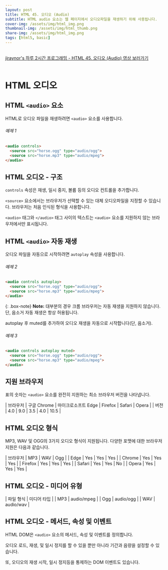 ```yaml
---
layout: post
title: HTML 45. 오디오 (Audio)
subtitle: HTML audio 요소는 웹 페이지에서 오디오파일을 재생하기 위해 사용됩니다.
cover-img: /assets/img/html_img.png
thumbnail-img: /assets/img/html_thumb.png
share-img: /assets/img/html_img.png
tags: [html5, basic]
---
```


<br>
<a href="https://youtu.be/pdzRsakPrjs" target="_blank">jiraynor's 하루 2시간 프로그래밍 - HTML 45. 오디오 (Audio) 영상 보러가기</a>
<br>
<br>

# HTML 오디오

## HTML ```<audio>``` 요소

HTML로 오디오 파일을 재생하려면 ```<audio>``` 요소를 사용합니다.

###### 예제 1

```html
<audio controls>
  <source src="horse.ogg" type="audio/ogg">
  <source src="horse.mp3" type="audio/mpeg">
</audio>
```

## HTML 오디오 - 구조

```controls``` 속성은 재생, 일시 중지, 볼륨 등의 오디오 컨트롤을 추가합니다.

```<source>``` 요소에서는 브라우저가 선택할 수 있는 대체 오디오파일을 지정할 수 있습니다. 브라우저는 처음 인식된 형식을 사용합니다.

```<audio>``` 태그와 ```</audio>``` 태그 사이의 텍스트는 ```<audio>``` 요소를 지원하지 않는 브라우저에서만 표시됩니다.

## HTML ```<audio>``` 자동 재생

오디오 파일을 자동으로 시작하려면 ```autoplay``` 속성을 사용합니다.

###### 예제 2

```html
<audio controls autoplay>
  <source src="horse.ogg" type="audio/ogg">
  <source src="horse.mp3" type="audio/mpeg">
</audio>
```

{: .box-note}
**Note:** 대부분의 경우 크롬 브라우저는 자동 재생을 지원하지 않습니다. 단, 음소거 자동 재생은 항상 허용됩니다.

autoplay 후 muted를 추가하여 오디오 재생을 자동으로 시작합니다(단, 음소거).

###### 예제 3

```html
<audio controls autoplay muted>
  <source src="horse.ogg" type="audio/ogg">
  <source src="horse.mp3" type="audio/mpeg">
</audio>
```

## 지원 브라우저

표의 숫자는 ```<audio>``` 요소를 완전히 지원하는 최소 브라우저 버전을 나타냅니다.

| 브라우저 | 구글 Chrome | 마이크로소프트 Edge | Firefox | Safari | Opera |
| 버전 | 4.0 | 9.0 | 3.5 | 4.0 | 10.5 |

## HTML 오디오 형식

MP3, WAV 및 OGG의 3가지 오디오 형식이 지원됩니다. 다양한 포맷에 대한 브라우저 지원은 다음과 같습니다.

| 브라우저 | MP3 |  WAV | Ogg |
| Edge | Yes | Yes | Yes |
| Chrome | Yes | Yes | Yes |
| Firefox | Yes | Yes | Yes |
| Safari | Yes | Yes | No |
| Opera | Yes | Yes | Yes |

## HTML 오디오 - 미디어 유형

| 파일 형식 | 미디어 타입 |
| MP3 | audio/mpeg |
| Ogg | audio/ogg |
| WAV | audio/wav |

## HTML 오디오 - 메서드, 속성 및 이벤트

HTML DOM은 ```<audio>``` 요소의 메서드, 속성 및 이벤트를 정의합니다.

오디오 로드, 재생, 및 일시 정지를 할 수 있을 뿐만 아니라 기간과 음량을 설정할 수 있습니다.

또, 오디오의 재생 시작, 일시 정지등을 통제하는 DOM 이벤트도 있습니다.
